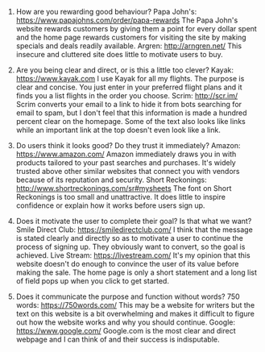 1. How are you rewarding good behaviour?
  Papa John's: https://www.papajohns.com/order/papa-rewards
    The Papa John's website rewards customers by giving them
    a point for every dollar spent and the home page rewards
    customers for visiting the site by making specials and
    deals readily available.
  Argren: http://arngren.net/
    This insecure and cluttered site does little to motivate
    users to buy.
2. Are you being clear and direct, or is this a little too clever?
  Kayak: https://www.kayak.com
    I use Kayak for all my flights. The purpose is clear and
    concise. You just enter in your preferred flight plans and
    it finds you a list flights in the order you choose.
  Scrim: http://scr.im/
    Scrim converts your email to a link to hide it from bots
    searching for email to spam, but I don't feel that this
    information is made a hundred percent clear on the homepage.
    Some of the text also looks like links while an important
    link at the top doesn't even look like a link.
3. Do users think it looks good? Do they trust it immediately?
  Amazon: https://www.amazon.com/
    Amazon immediately draws you in with products tailored to
    your past searches and purchases. It's widely trusted above
    other similar websites that connect you with vendors because
    of its reputation and security.
  Short Reckonings: http://www.shortreckonings.com/sr#mysheets
    The font on Short Reckonings is too small and unattractive.
    It does little to inspire confidence or explain how it
    works before users sign up.
4. Does it motivate the user to complete their goal? Is that what we want?
  Smile Direct Club: https://smiledirectclub.com/
    I think that the message is stated clearly and directly so
    as to motivate a user to continue the process of signing up.
    They obviously want to convert, so the goal is achieved.
  Live Stream: https://livestream.com/
    It's my opinion that this website doesn't do enough to
    convince the user of its value before making the sale.
    The home page is only a short statement and a long list of field pops up when you click to get started.

5. Does it communicate the purpose and function without words?
  750 words: https://750words.com/
    This may be a website for writers but the text on this
    website is a bit overwhelming and makes it difficult to
    figure out how the website works and why you should
    continue.
  Google: https://www.google.com/
    Google.com is the most clear and direct webpage and I can
    think of and their success is indisputable.
